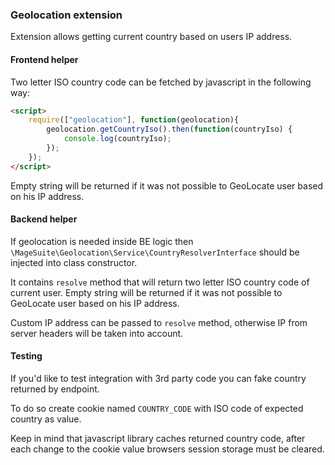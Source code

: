 ### Geolocation extension

Extension allows getting current country based on users IP address.

#### Frontend helper

Two letter ISO country code can be fetched by javascript in the following way:

```html
<script>
    require(["geolocation"], function(geolocation){
        geolocation.getCountryIso().then(function(countryIso) {
            console.log(countryIso);
        });
    });
</script>
```

Empty string will be returned if it was not possible to GeoLocate user based on his IP address.

#### Backend helper

If geolocation is needed inside BE logic then `\MageSuite\Geolocation\Service\CountryResolverInterface` should be injected into class constructor.

It contains `resolve` method that will return two letter ISO country code of current user. Empty string will be returned if it was not possible to GeoLocate user based on his IP address.

Custom IP address can be passed to `resolve` method, otherwise IP from server headers will be taken into account.

#### Testing

If you'd like to test integration with 3rd party code you can fake country returned by endpoint.

To do so create cookie named `COUNTRY_CODE` with ISO code of expected country as value.

Keep in mind that javascript library caches returned country code, after each change to the cookie value browsers session storage must be cleared.